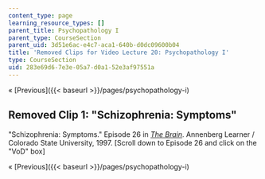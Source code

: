 ```yaml
---
content_type: page
learning_resource_types: []
parent_title: Psychopathology I
parent_type: CourseSection
parent_uid: 3d51e6ac-e4c7-aca1-640b-d0dc09600b04
title: 'Removed Clips for Video Lecture 20: Psychopathology I'
type: CourseSection
uid: 283e69d6-7e3e-05a7-d0a1-52e3af97551a
---
```


« [Previous]({{< baseurl >}}/pages/psychopathology-i)

Removed Clip 1: "Schizophrenia: Symptoms"
-----------------------------------------

"Schizophrenia: Symptoms." Episode 26 in [_The Brain_](http://www.learner.org/resources/series142.html). Annenberg Learner / Colorado State University, 1997. \[Scroll down to Episode 26 and click on the "VoD" box\]

« [Previous]({{< baseurl >}}/pages/psychopathology-i)